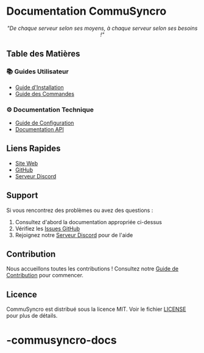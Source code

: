 # Documentation CommuSyncro

<div align="center">


*"De chaque serveur selon ses moyens, à chaque serveur selon ses besoins !"*
</div>

## Table des Matières

### 📚 Guides Utilisateur
- [Guide d'Installation](installation.md)
- [Guide des Commandes](commandes.md)

### ⚙️ Documentation Technique
- [Guide de Configuration](configuration.md)
- [Documentation API](api.md)

## Liens Rapides

- [Site Web](https://commusyncro.com)
- [GitHub](https://github.com/AnARCHIS12/commusyncro)
- [Serveur Discord](https://discord.gg/votre-invite)

## Support

Si vous rencontrez des problèmes ou avez des questions :
1. Consultez d'abord la documentation appropriée ci-dessus
2. Vérifiez les [Issues GitHub](https://github.com/AnARCHIS12/commusyncro/issues)
3. Rejoignez notre [Serveur Discord](https://discord.gg/votre-invite) pour de l'aide

## Contribution

Nous accueillons toutes les contributions ! Consultez notre [Guide de Contribution](../CONTRIBUTING.md) pour commencer.

## Licence

CommuSyncro est distribué sous la licence MIT. Voir le fichier [LICENSE](../LICENSE) pour plus de détails.
# -commusyncro-docs
